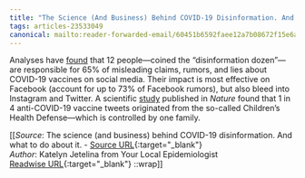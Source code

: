 ```yaml
---
title: "The Science (And Business) Behind COVID-19 Disinformation. And What to Do About It. (460864464)"
tags: articles-23533049
canonical: mailto:reader-forwarded-email/60451b6592faee12a7b08672f15e6a8c
---
```


Analyses have [found](https://substack.com/redirect/73a50a64-a1bb-4c6c-b204-8a0b501f9c07?j=eyJ1IjoiMXlmdTFqIn0.qYv5NVQwodvs9yAW1b9IqXxz-UTiPAUp4JXaRMXUArU) that 12 people—coined the “disinformation dozen”—are responsible for 65% of misleading claims, rumors, and lies about COVID-19 vaccines on social media. Their impact is most effective on Facebook (account for up to 73% of Facebook rumors), but also bleed into Instagram and Twitter. A scientific [study](https://substack.com/redirect/d6421474-9b59-4f22-9815-758d80c0356a?j=eyJ1IjoiMXlmdTFqIn0.qYv5NVQwodvs9yAW1b9IqXxz-UTiPAUp4JXaRMXUArU) published in *Nature* found that 1 in 4 anti-COVID-19 vaccine tweets originated from the so-called Children’s Health Defense—which is controlled by one family.


[[_Source_: The science (and business) behind COVID-19 disinformation. And what to do about it. - [Source URL](mailto:reader-forwarded-email/60451b6592faee12a7b08672f15e6a8c){:target="_blank"}<br>
_Author_: Katelyn Jetelina from Your Local Epidemiologist<br>
[Readwise URL](https://readwise.io/open/460864464){:target="_blank"}
::wrap]]